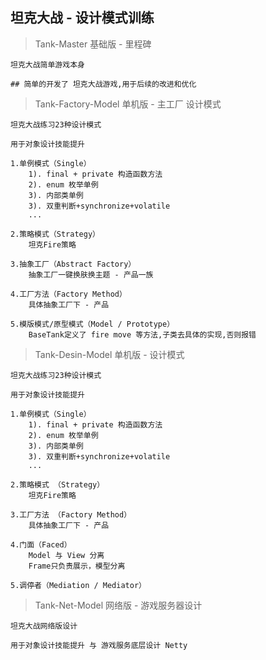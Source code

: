 ## 坦克大战 - 设计模式训练



> Tank-Master 基础版 - 里程碑

```
坦克大战简单游戏本身

## 简单的开发了 坦克大战游戏,用于后续的改进和优化
```



> Tank-Factory-Model 单机版 - 主工厂 设计模式

```
坦克大战练习23种设计模式

用于对象设计技能提升

1.单例模式（Single）
	1). final + private 构造函数方法
	2). enum 枚举单例
	3). 内部类单例
	3). 双重判断+synchronize+volatile
	...

2.策略模式（Strategy）
	坦克Fire策略

3.抽象工厂（Abstract Factory）
	抽象工厂一键换肤换主题 - 产品一族

4.工厂方法（Factory Method）
	具体抽象工厂下 - 产品

5.模版模式/原型模式（Model / Prototype）
	BaseTank定义了 fire move 等方法,子类去具体的实现,否则报错	

```


> Tank-Desin-Model 单机版 - 设计模式

```
坦克大战练习23种设计模式

用于对象设计技能提升

1.单例模式（Single）
	1). final + private 构造函数方法
	2). enum 枚举单例
	3). 内部类单例
	3). 双重判断+synchronize+volatile
	...

2.策略模式 （Strategy）
	坦克Fire策略

3.工厂方法 （Factory Method）
	具体抽象工厂下 - 产品

4.门面（Faced）
	Model 与 View 分离
    Frame只负责展示，模型分离

5.调停者（Mediation / Mediator）

```



> Tank-Net-Model 网络版 - 游戏服务器设计

```
坦克大战网络版设计

用于对象设计技能提升 与 游戏服务底层设计 Netty
```



